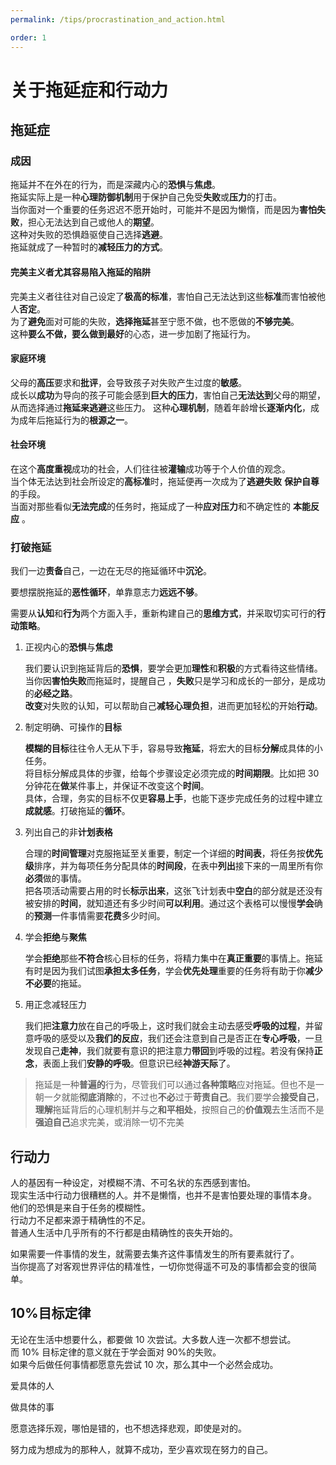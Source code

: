 ```yaml
---
permalink: /tips/procrastination_and_action.html

order: 1
---
```


# 关于拖延症和行动力

## 拖延症

### 成因

拖延并不在外在的行为，而是深藏内心的**恐惧**与**焦虑**。  
拖延实际上是一种**心理防御机制**用于保护自己免受**失败**或**压力**的打击。  
当你面对一个重要的任务迟迟不愿开始时，可能并不是因为懒惰，而是因为**害怕失败**，担心无法达到自己或他人的**期望**。  
这种对失败的恐惧趋驱使自己选择**逃避**。  
拖延就成了一种暂时的**减轻压力的方式**。

#### 完美主义者尤其容易陷入拖延的陷阱

完美主义者往往对自己设定了**极高的标准**，害怕自己无法达到这些**标准**而害怕被他人**否定**。  
为了**避免**面对可能的失败，**选择拖延**甚至宁愿不做，也不愿做的**不够完美**。  
这种**要么不做，要么做到最好**的心态，进一步加剧了拖延行为。

#### 家庭环境

父母的**高压**要求和**批评**，会导致孩子对失败产生过度的**敏感**。  
成长以**成功**为导向的孩子可能会感到**巨大的压力**，害怕自己**无法达到**父母的期望，从而选择通过**拖延来逃避**这些压力。
这种**心理机制**，随着年龄增长**逐渐内化**，成为成年后拖延行为的**根源之一**。

#### 社会环境

在这个**高度重视**成功的社会，人们往往被**灌输**成功等于个人价值的观念。  
当个体无法达到社会所设定的**高标准**时，拖延便再一次成为了**逃避失败** **保护自尊**的手段。  
当面对那些看似**无法完成**的任务时，拖延成了一种**应对压力**和不确定性的 **本能反应** 。

### 打破拖延

我们一边**责备**自己，一边在无尽的拖延循环中**沉沦**。

要想摆脱拖延的**恶性循环**，单靠意志力**远远不够**。

需要从**认知**和**行为**两个方面入手，重新构建自己的**思维方式**，并采取切实可行的**行动策略**。

1.  正视内心的**恐惧**与**焦虑**

    我们要认识到拖延背后的**恐惧**，要学会更加**理性**和**积极**的方式看待这些情绪。  
    当你因**害怕失败**而拖延时，提醒自己 ，**失败**只是学习和成长的一部分，是成功的**必经之路**。  
    **改变**对失败的认知，可以帮助自己**减轻心理负担**，进而更加轻松的开始**行动**。

2.  制定明确、可操作的**目标**

    **模糊的目标**往往令人无从下手，容易导致**拖延**，将宏大的目标**分解**成具体的小任务。  
    将目标分解成具体的步骤，给每个步骤设定必须完成的**时间期限**。比如把 30 分钟花在**做**某件事上，并保证不改变这个**时间**。  
    具体，合理，务实的目标不仅更**容易上手**，也能下逐步完成任务的过程中建立**成就感**。打破拖延的**循环**。

3.  列出自己的非**计划表格**

    合理的**时间管理**对克服拖延至关重要，制定一个详细的**时间表**，将任务按**优先级**排序，并为每项任务分配具体的**时间段**，在表中**列出**接下来的一周里所有你**必须**做的事情。  
    把各项活动需要占用的时长**标示出来**，这张飞计划表中**空白**的部分就是还没有被安排的**时间**，就知道还有多少时间**可以利用**。通过这个表格可以慢慢**学会**确的**预测**一件事情需要**花费**多少时间。

4.  学会**拒绝**与**聚焦**

    学会**拒绝**那些**不符合**核心目标的任务，将精力集中在**真正重要**的事情上。拖延有时是因为我们试图**承担太多任务**，学会**优先处理**重要的任务将有助于你**减少不必要**的拖延。

5.  用正念减轻压力

    我们把**注意力**放在自己的呼吸上，这时我们就会主动去感受**呼吸的过程**，并留意呼吸的感受以及**我们的反应**，我们还会注意到自己是否正在**专心呼吸**，一旦发现自己**走神**，我们就要有意识的把注意力**带回**到呼吸的过程。若没有保持**正念**，表面上我们**安静的呼吸**。但意识已经**神游天际**了。

> 拖延是一种**普遍的**行为，尽管我们可以通过**各种策略**应对拖延。但也不是一朝一夕就能**彻底消除**的，不过也**不必**过于**苛责自己**。我们要学会**接受自己**，**理解**拖延背后的心理机制并与之**和平相处**，按照自己的**价值观**去生活而不是**强迫自己**追求完美，或消除一切不完美

## 行动力

人的基因有一种设定，对模糊不清、不可名状的东西感到害怕。  
现实生活中行动力很糟糕的人。并不是懒惰，也并不是害怕要处理的事情本身。  
他们的恐惧是来自于任务的模糊性。  
行动力不足都来源于精确性的不足。  
普通人生活中几乎所有的不行都是由精确性的丧失开始的。

如果需要一件事情的发生，就需要去集齐这件事情发生的所有要素就行了。  
当你提高了对客观世界评估的精准性，一切你觉得遥不可及的事情都会变的很简单。

## 10%目标定律

无论在生活中想要什么，都要做 10 次尝试。大多数人连一次都不想尝试。  
而 10% 目标定律的意义就在于学会面对 90%的失败。  
如果今后做任何事情都愿意先尝试 10 次，那么其中一个必然会成功。

爱具体的人

做具体的事

愿意选择乐观，哪怕是错的，也不想选择悲观，即使是对的。

努力成为想成为的那种人，就算不成功，至少喜欢现在努力的自己。
